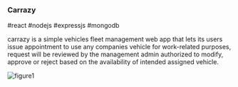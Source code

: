 ### Carrazy
#react #nodejs #expressjs #mongodb

carrazy is a simple vehicles fleet management web app that lets its users issue appointment to use any companies vehicle for work-related purposes, request will be reviewed by the management admin authorized to modify, approve or reject based on the availability of intended assigned vehicle.

![figure1](./images/otwRumahAgnes.gif)


